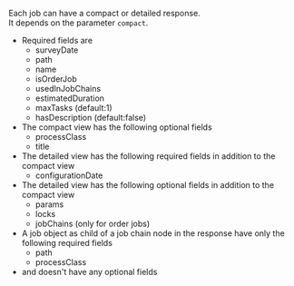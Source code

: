 Each job can have a compact or detailed response.<br/>
It depends on the parameter ``compact``.<br/>
* Required fields are
    * surveyDate
    * path
    * name
    * isOrderJob
    * usedInJobChains
    * estimatedDuration
    * maxTasks (default:1)
    * hasDescription (default:false)
* The compact view has the following optional fields
    * processClass
    * title
* The detailed view has the following required fields in addition to the compact view
    * configurationDate
* The detailed view has the following optional fields in addition to the compact view
    * params
    * locks
    * jobChains (only for order jobs)
* A job object as child of a job chain node in the response have only the following required fields
    * path
    * processClass
* and doesn't have any optional fields
